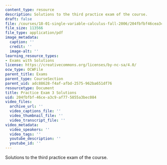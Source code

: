 ```yaml
---
content_type: resource
description: Solutions to the third practice exam of the course.
draft: false
file: /courses/18-01-single-variable-calculus-fall-2006/204fbfbf46cea3c9af775855a3bec084_prexam3asol.pdf
file_size: 113566
file_type: application/pdf
image_metadata:
  caption: ''
  credit: ''
  image-alt: ''
learning_resource_types:
- Exams with Solutions
license: https://creativecommons.org/licenses/by-nc-sa/4.0/
ocw_type: OCWFile
parent_title: Exams
parent_type: CourseSection
parent_uid: adc88628-f4af-afbd-2575-962ba651df76
resourcetype: Document
title: Practice Exam 3 Solutions
uid: 204fbfbf-46ce-a3c9-af77-5855a3bec084
video_files:
  archive_url: ''
  video_captions_file: ''
  video_thumbnail_file: ''
  video_transcript_file: ''
video_metadata:
  video_speakers: ''
  video_tags: ''
  youtube_description: ''
  youtube_id: ''
---
```

Solutions to the third practice exam of the course.